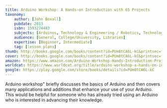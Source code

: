 ```yaml
---
title: Arduino Workshop: A Hands-on Introduction with 65 Projects
taxonomy:
	author: [John Boxall]
	pubdate: 2013
	isbn: 1593274483
	subjects: [Arduinos, Technology & Engineering / Robotics, Technology & Engineering / Electronics / General]
	audience: [General, College/University, Libraries]
	expertise: [Beginner, Intermediate]
	tag: [lesson plans]
thumb: http://books.google.com/books/content?id=PUm8tCA6L-kC&printsec=frontcover&img=1&zoom=2&edge=curl&imgtk=AFLRE70Y2P2L306xWfYCHcKDR1AHWMZw71Tt_fUpmCkc2K6S-2_oaOHnILcN_BqbM2GIauVpvZ7eZKolGwmNe188G6fRiQa6JL5K6_VQaJCq2Neigb_rdWw5ABc-JliApP8q8U3y1OR4&source=gbs_api
cover: http://books.google.com/books/content?id=PUm8tCA6L-kC&printsec=frontcover&img=1&zoom=6&edge=curl&imgtk=AFLRE70fRT94_Gnqc96mt9NASBhtBEBPpGVz9RsYJC_34f2dWynrcjhrBEhjG0xn9xEhJkCxCElaQd0CULNHfyWgWFkOFIKlv20XQBWmXNPadbBZrKGik2whkeRiG3lZBqnmnYHRQHFP&source=gbs_api
amazon: https://www.amazon.com/Arduino-Workshop-Hands-Introduction-Projects/dp/1593274483/ref=sr_1_1?keywords=Arduino+workshop%3A+a+hands-on+introduction+with+65+projects&qid=1569591579&s=gateway&sr=8-1
worldcat: https://www.worldcat.org/title/arduino-workshop-a-hands-on-introduction-with-65-projects/oclc/940823119&referer=brief_results
google: https://play.google.com/store/books/details?id=PUm8tCA6L-kC
---
```

Arduino workshop" briefly discusses the basics of Arduino and then covers many applications and additions that enhance your use of your Arduino.  This would be helpful for someone who has already tried using an Arduino who is interested in advancing their knowledge.
